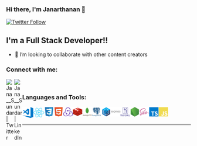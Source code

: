 ### Hi there, I'm Janarthanan 👋

[![Twitter Follow](https://img.shields.io/twitter/follow/Jana__Sundar?color=1DA1F2&logo=twitter&style=for-the-badge)](https://twitter.com/intent/follow?original_referer=https%3A%2F%2Fgithub.com%2FJana__Sundar&screen_name=Jana__Sundar)

## I'm a Full Stack Developer!!

- 👯 I’m looking to collaborate with other content creators

### Connect with me:

[<img align="left" alt="Jana__Sundar | Twitter" width="22px" src="https://cdn.jsdelivr.net/npm/simple-icons@v3/icons/twitter.svg" />][twitter]
[<img align="left" alt="Jana__Sundar | LinkedIn" width="22px" src="https://cdn.jsdelivr.net/npm/simple-icons@v3/icons/linkedin.svg" />][linkedin]

<br />

### Languages and Tools:

<img align="left" alt="Visual Studio Code" width="30px" height="30px" src="https://raw.githubusercontent.com/github/explore/80688e429a7d4ef2fca1e82350fe8e3517d3494d/topics/visual-studio-code/visual-studio-code.png" />
<img align="left" alt="React" width="30px" height="30px" src="https://raw.githubusercontent.com/devicons/devicon/master/icons/react/react-original.svg" />
<img align="left" alt="Css" width="26px" src="https://raw.githubusercontent.com/devicons/devicon/master/icons/css3/css3-original.svg" />
<img align="left" alt="Html" width="26px" src="https://raw.githubusercontent.com/devicons/devicon/master/icons/html5/html5-original.svg" />
<img align="left" alt="Redux" width="26px" src="https://raw.githubusercontent.com/devicons/devicon/master/icons/redux/redux-original.svg" />
<img align="left" alt="Redis" width="26px" src="https://raw.githubusercontent.com/devicons/devicon/master/icons/redis/redis-original.svg" />
<img align="left" alt="Mongo" width="26px" src="https://raw.githubusercontent.com/devicons/devicon/master/icons/mongodb/mongodb-original-wordmark.svg" />
<img align="left" alt="Postgre" width="26px" src="https://raw.githubusercontent.com/devicons/devicon/master/icons/postgresql/postgresql-plain-wordmark.svg" />
<img align="left" alt="Sequelize" width="26px" src="https://raw.githubusercontent.com/devicons/devicon/master/icons/sequelize/sequelize-original.svg" />
<img align="left" alt="Express" width="26px" src="https://raw.githubusercontent.com/devicons/devicon/master/icons/express/express-original-wordmark.svg" />
<img align="left" alt="Heroku" width="26px" src="https://raw.githubusercontent.com/devicons/devicon/master/icons/heroku/heroku-original-wordmark.svg" />
<img align="left" alt="NodeJs" width="26px" src="https://raw.githubusercontent.com/devicons/devicon/master/icons/nodejs/nodejs-original.svg" />
<img align="left" alt="Sass" width="26px" src="https://raw.githubusercontent.com/devicons/devicon/master/icons/sass/sass-original.svg" />
<img align="left" alt="TS" width="26px" src="https://raw.githubusercontent.com/devicons/devicon/master/icons/typescript/typescript-original.svg" />
<img align="left" alt="JS" width="26px" src="https://raw.githubusercontent.com/devicons/devicon/master/icons/javascript/javascript-plain.svg" />

<br />
<br />

---

<!-- [website]: https://codeSTACKr.com
[course]: http://vsCodeHero.com -->

[twitter]: https://twitter.com/Jana__Sundar

<!-- [youtube]: https://youtube.com/codeSTACKr
[instagram]: https://instagram.com/codeSTACKr -->

[linkedin]: https://linkedin.com/in/janarthanan-s-035483140

<!-- [webdevplaylist]: https://www.youtube.com/playlist?list=PLkwxH9e_vrAJ0WbEsFA9W3I1W-g_BTsbt
[jsplaylist]: https://www.youtube.com/playlist?list=PLkwxH9e_vrALRJKu7wfXby3MKeflhTu6B
[cssplaylist]: https://www.youtube.com/playlist?list=PLkwxH9e_vrALSdvZuEh6gqQdmDoDIoqz4
[reactplaylist]: https://www.youtube.com/playlist?list=PLkwxH9e_vrAK4TdffpxKY3QGyHCpxFcQ0 -->
